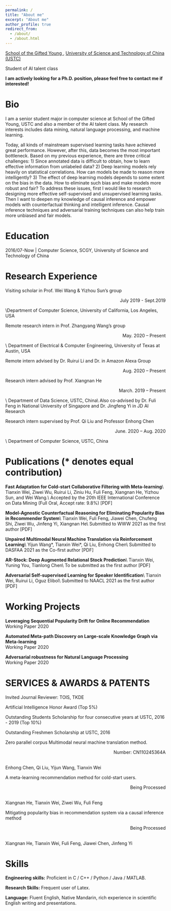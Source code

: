 ```yaml
---
permalink: /
title: "About me"
excerpt: "About me"
author_profile: true
redirect_from: 
  - /about/
  - /about.html
---
```



[School of the Gifted Young ](https://scgy.ustc.edu.cn/), [University of Science and Technology of China (USTC)](http://www.ustc.edu.cn/)

Student of AI talent class

**I am actively looking for a Ph.D. position, please feel free to contact me if interested!**


# Bio

I am a senior student major in computer science at School of the Gifted Young, USTC and also a member of the AI talent class. My research interests includes data mining, natural language processing, and machine learning. 

Today, all kinds of mainstream supervised learning tasks have achieved great performance. However, after this, data becomes the most important bottleneck. Based on my previous experience, there are three critical challenges: 1) Since annotated data is difficult to obtain, how to learn effective information from unlabeled data? 2) Deep learning models rely heavily on statistical correlations. How can models be made to reason more intelligently? 3) The effect of deep learning models depends to some extent on the bias in the data. How to eliminate such bias and make models more robust and fair? To address these issues, first I would like to research designing more effective self-supervised and unsupervised learning tasks. Then I want to deepen my knowledge of causal inference and empower models with counterfactual thinking and intelligent inference. Causal inference techniques and adversarial training techniques can also help train more unbiased and fair models.

# Education

2016/07-Now  \|  Computer Science, SCGY, University of Science and Technology of China

# Research Experience


Visiting scholar in Prof. Wei Wang & Yizhou Sun’s group           	     <p align="right">July 2019 - Sept.2019</p>
\\Department of Computer Science, University of California, Los Angeles, USA 

Remote research intern in Prof. Zhangyang Wang’s group  	                                          <p align="right">May. 2020 – Present</p>\\
Department of Electrical & Computer Engineering, University of Texas at Austin, USA

Remote intern advised by Dr. Ruirui Li and Dr.  in Amazon Alexa Group  	                            <p align="right">Aug. 2020 – Present

Research intern advised by Prof. Xiangnan He                                                      <p align="right">March. 2019 – Present</p>\\
Department of Data Science, USTC, China\\
Also co-advised by Dr. Fuli Feng in National University of Singapore and Dr. Jingfeng Yi in JD AI Research

Research intern supervised by Prof. Qi Liu and Professor Enhong Chen 	                           <p align="right">June. 2020 – Aug. 2020</p>\\
Department of Computer Science, USTC, China

# Publications (* denotes equal contribution)
**Fast Adaptation for Cold-start Collaborative Filtering with Meta-learning**\\
Tianxin Wei, Ziwei Wu, Ruirui Li, Ziniu Hu, Fuli Feng, Xiangnan He, Yizhou Sun, and Wei Wang.\\
Accepted by the 20th IEEE International Conference on Data Mining (Full Oral, Accept rate: 9.8%)
[PDF]

**Model-Agnostic Counterfactual Reasoning for Eliminating Popularity Bias in Recommender System**\\
Tianxin Wei, Fuli Feng, Jiawei Chen, Chufeng Shi, Ziwei Wu, Jinfeng Yi, Xiangnan He\\
Submitted to WWW 2021 as the first author
[PDF]

**Unpaired Multimodal Neural Machine Translation via Reinforcement Learning**\\
Yijun Wang*, Tianxin Wei*, Qi Liu, Enhong Chen\\
Submitted to DASFAA 2021 as the Co-first author
[PDF]

**AR-Stock: Deep Augmented Relational Stock Prediction**\\
Tianxin Wei, Yuning You, Tianlong Chen\\
To be submitted as the first author
[PDF]

**Adversarial Self-supervised Learning for Speaker Identification**\\
Tianxin Wei, Ruirui Li, Oguz Elibol\\
Submitted to NAACL 2021 as the first author
[PDF]

# Working Projects

**Leveraging Sequential Popularity Drift for Online Recommendation**  
Working Paper 2020

**Automated Meta-path Discovery on Large-scale Knowledge Graph via Meta-learning**  
Working Paper 2020

**Adversarial robustness for Natural Language Processing**  
Working Paper 2020

# SERVICES & AWARDS & PATENTS
Invited Journal Reviewer: TOIS, TKDE

Artificial Intelligence Honor Award (Top 5%)

Outstanding Students Scholarship for four consecutive years at USTC, 2016 - 2019 (Top 10%)

Outstanding Freshmen Scholarship at USTC, 2016

Zero parallel corpus Multimodal neural machine translation method. 		                             <p align="right">Number: CN110245364A</p>  
Enhong Chen, Qi Liu, Yijun Wang, Tianxin Wei

A meta-learning recommendation method for cold-start users.                                             <p align="right">Being Processed</p>  
Xiangnan He, Tianxin Wei, Ziwei Wu, Fuli Feng

Mitigating popularity bias in recommendation system via a causal inference method                       <p align="right">Being Processed</p>  
Xiangnan He, Tianxin Wei, Fuli Feng, Jiawei Chen, Jinfeng Yi


Skills
======
**Engineering skills:** Proficient in C / C++ / Python / Java / MATLAB. 

**Research Skills:** Frequent user of Latex. 

**Language:** Fluent English, Native Mandarin, rich experience in scientific English writing and presentations. 

<!-- **Unpaired Multimodal Neural Machine Translation via Reinforcement Learning**    

Submitted to ACL, still under review

![1553858976747](..\images\pub1.png) -->

